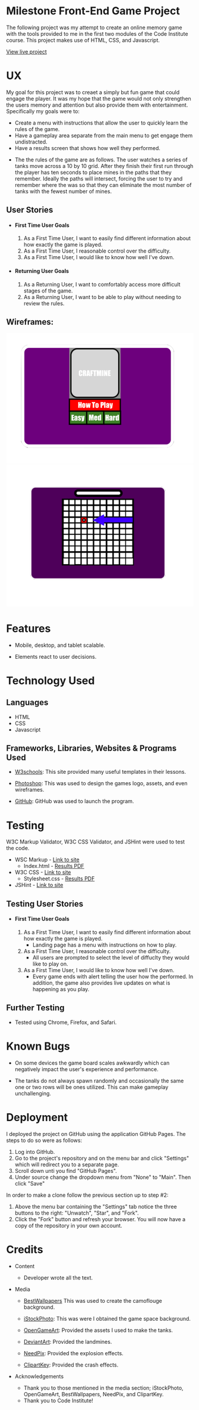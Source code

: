 # Milestone Front-End Game Project

The following project was my attempt to create an online memory game with the tools provided to me in the first two modules of the Code Institute course. 
This project makes use of HTML, CSS, and Javascript.

[View live project](https://nickspriggs.github.io/game-project/)

# UX

My goal for this project was to creaet a simply but fun game that could engage the player. It was my hope that the game would not only
strengthen the users memory and attention but also provide them with entertainment. Specifically my goals were to:
- Create a menu with instructions that allow the user to quickly learn the rules of the game.
- Have a gameplay area separate from the main menu to get engage them undistracted.
- Have a results screen that shows how well they performed.

* The the rules of the game are as follows. The user watches a series of tanks move across a 10 by 10 grid. After they finish their first run through the player has ten seconds to place mines in the paths that they remember.
Ideally the paths will intersect, forcing the user to try and remember where the was so that they can eliminate the most number of tanks with the fewest number of mines.  


## User Stories

-   #### First Time User Goals

    1. As a First Time User, I want to easily find different information about how exactly the game is played.
    2. As a First Time User, I reasonable control over the difficulty.
    3. As a First Time User, I would like to know how well I've down.    

-   #### Returning User Goals

    1. As a Returning User, I want to comfortably access more difficult stages of the game.
    2. As a Returning User, I want to be able to play without needing to review the rules.

## Wireframes:

<img src="assets/images/wireframes/WireframeMenu.png">
<img src="assets/images/wireframes/WireframeGamePlay.png">


# Features

- Mobile, desktop, and tablet scalable.

- Elements react to user decisions.

# Technology Used

## Languages

- HTML
- CSS
- Javascript

## Frameworks, Libraries, Websites & Programs Used

- [W3schools](https://www.w3schools.com/): This site provided many useful templates in their lessons.

- [Photoshop](https://photoshop.com/en): This was used to design the games logo, assets, and even wireframes. 

- [GitHub](https://github.com/): GitHub was used to launch the program.



# Testing
W3C Markup Validator, W3C CSS Validator, and JSHint were used to test the code. 

- WSC Markup - [Link to site](https://validator.w3.org/)
    - Index.html - <a href="assets/PDF/validation-HTML.pdf"> Results PDF </a>
- W3C CSS - [Link to site](https://jigsaw.w3.org/css-validator/#validate_by_input)
    - Stylesheet.css - <a href="assets/PDF/validation-CSS.pdf">Results PDF </a>
- JSHint - [Link to site](https://jshint.com/)


## Testing User Stories

-  #### First Time User Goals

    1. As a First Time User, I want to easily find different information about how exactly the game is played.
        - Landing page has a menu with instructions on how to play.
    2. As a First Time User, I reasonable control over the difficulty.
        - All users are prompted to select the level of diffuclty they would like to play on.
    3. As a First Time User, I would like to know how well I've down.  
        - Every game ends with alert telling the user how the performed. In addition, the game also provides live updates on what is happening as you play.


## Further Testing

- Tested using Chrome, Firefox, and Safari.

# Known Bugs

- On some devices the game board scales awkwardly which can negatively impact the user's experience and performance.

- The tanks do not always spawn randomly and occasionally the same one or two rows will be ones utilized. This can make gameplay unchallenging.

# Deployment

I deployed the project on GitHub using the application GitHub Pages. The steps to do so were as follows:
1.  Log into GitHub. 
2.  Go to the project's repository and on the menu bar and click "Settings" which will redirect you to a separate page.
3.  Scroll down unti you find "GitHub Pages".
4.  Under source change the dropdown menu from "None" to "Main". Then click "Save"

In order to make a clone follow the previous section up to step #2:
1.  Above the menu bar containing the "Settings" tab notice the three buttons to the right: "Unwatch", "Star", and "Fork".
2.  Click the "Fork" button and refresh your browser. You will now have a copy of the repository in your own account.

# Credits

- Content
    - Developer wrote all the text.

- Media
    - [BestWallpapers](https://besthqwallpapers.com/textures/summer-camouflage-texture-dark-green-camouflage-texture-dark-green-camouflage-background-camouflage-texture-138419) This was used to create the camoflouge background.

    - [iStockPhoto](https://www.istockphoto.com/vector/top-view-of-the-city-with-a-desert-gm922427730-253211217): This was were I obtained the game space background.

    - [OpenGameArt](https://opengameart.org/content/top-down-painted-tanks): Provided the assets I used to make the tanks.    

    - [DeviantArt](deviantart.com/toraiinxamikaze/art/Halo-Reach-Landmine-243453712): Provided the landmines.

    - [NeedPix](needpix.com/photo/950289/comic-blast-blast-effect-explosion-effect-comic-blast-effect-comic-explosion-effect-boom-bang-cartoon): Provided the explosion effects.

    - [ClipartKey](clipartkey.com/view/ombTxT_popart-cartoon-comicbook-crash-textstickers-text-onomatopoeia-crash/.png): Provided the crash effects.

- Acknowledgements
    - Thank you to those mentioned in the media section; iStockPhoto, OpenGameArt, BestWallpapers, NeedPix, and ClipartKey.
    - Thank you to Code Institute!